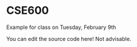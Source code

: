 # CSE600
Example for class on Tuesday, February 9th

You can edit the source code here!  Not advisable.
